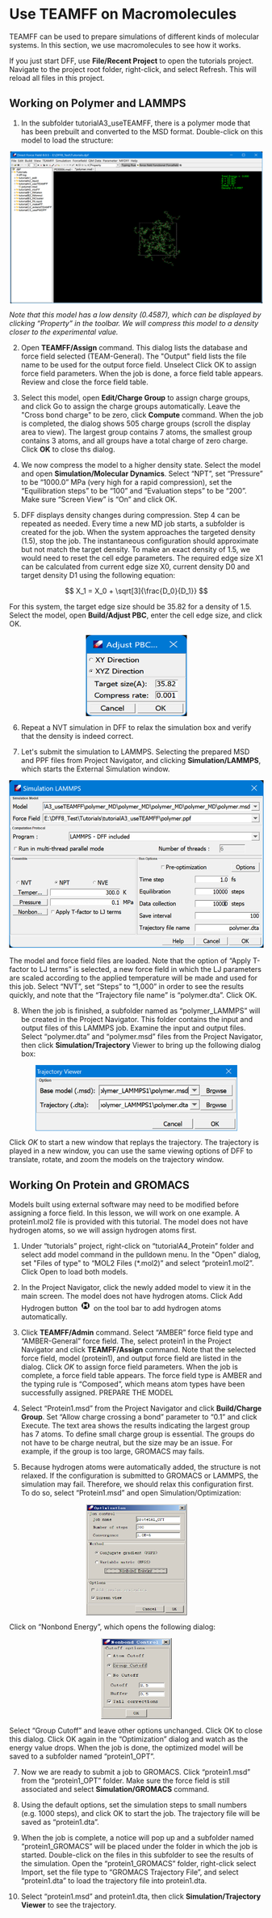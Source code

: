 # Use TEAMFF on Macromolecules

TEAMFF can be used to prepare simulations of different kinds of molecular systems. In this section, we use macromolecules to see how it works.

If you just start DFF, use **File/Recent Project** to open the tutorials project. Navigate to the project root folder, right-click, and select Refresh. This will reload all files in this project.

## Working on Polymer and LAMMPS

1. In the subfolder tutorialA3_useTEAMFF, there is a polymer mode that has been prebuilt and converted to the MSD format. Double-click on this model to load the structure:

<img src="./image-1.png" 
    alt="polymer box" 
    width="500" height="300"
    style="display: block; margin: 0 auto" />

*Note that this model has a low density (0.4587), which can be displayed by clicking “Property” in the toolbar. We will compress this model to a density closer to the experimental value.*


2. Open **TEAMFF/Assign** command. This dialog lists the database and force field selected (TEAM-General). The "Output" field lists the file name to be used for the output force field. Unselect Click OK to assign force field parameters. When the job is done, a force field table appears. Review and close the force field table.

3. Select this model, open **Edit/Charge Group** to assign charge groups, and click Go to assign the charge groups automatically. Leave the "Cross bond charge" to be zero, click **Compute** command. When the job is completed, the dialog shows 505 charge groups (scroll the display area to view). The largest group contains 7 atoms, the smallest group contains 3 atoms, and all groups have a total charge of zero charge. Click **OK** to close ths dialog.

4. We now compress the model to a higher density state. Select the model and open **Simulation/Molecular Dynamics**. Select “NPT”, set “Pressure” to be “1000.0” MPa (very high for a rapid compression), set the “Equilibration steps” to be “100” and “Evaluation steps” to be “200”. Make sure “Screen View” is “On” and click OK.

5. DFF displays density changes during compression. Step 4 can be repeated as needed. Every time a new MD job starts, a subfolder is created for the job. When the system approaches the targeted density (1.5), stop the job. The instantaneous configuration should approximate but not match the target density. To make an exact density of 1.5, we would need to reset the cell edge parameters. The required edge size X1 can be calculated from current edge size X0, current density D0 and target density D1 using the following equation:

$$
X_1 = X_0 + \sqrt[3]{\frac{D_0}{D_1}}
$$

For this system, the target edge size should be 35.82 for a density of 1.5. Select the model, open **Build/Adjust PBC**, enter the cell edge size, and click OK. 

<img src="./image-3.png" 
    alt="adjust PBC" 
    width="200" height="160"
    style="display: block; margin: 0 auto" />

6. Repeat a NVT simulation in DFF to relax the simulation box and verify that the density is indeed correct.

7. Let's submit the simulation to LAMMPS. Selecting the prepared MSD and PPF files from Project Navigator, and clicking **Simulation/LAMMPS**, which starts the External Simulation window. 

![alt text](image-4.png)

The model and force field files are loaded. Note that the option of “Apply T-factor to LJ terms” is selected, a new force field in which the LJ parameters are scaled according to the applied temperature will be made and used for this job. Select “NVT”, set “Steps” to “1,000” in order to see the results quickly, and note that the “Trajectory file name” is “polymer.dta”. Click OK.

8. When the job is finished, a subfolder named as “polymer_LAMMPS” will be created in the Project Navigator. This folder contains the input and output files of this LAMMPS job. Examine the input and output files. Select “polymer.dta” and “polymer.msd” files from the Project Navigator, then click **Simulation/Trajectory** Viewer to bring up the following dialog box:

<img src="./image-5.png" 
    alt="Trajectory view" 
    width="400" height="130"
    style="display: block; margin: 0 auto" />

Click *OK* to start a new window that replays the trajectory. The trajectory is played in a new window, you can use the same viewing options of DFF to translate, rotate, and zoom the models on the trajectory window.

## Working On Protein and GROMACS

Models built using external software may need to be modified before assigning a force field. In this lesson, we will work on one example. A protein1.mol2 file is provided with this tutorial. The model does not have hydrogen atoms, so we will assign hydrogen atoms first.

1. Under “tutorials” project, right-click on “tutorialA4_Protein” folder and select add model command in the pulldown menu. In the "Open" dialog, set "Files of type" to “MOL2 Files (*.mol2)” and select “protein1.mol2”. Click Open to load both models. 

2. In the Project Navigator, click the newly added model to view it in the main screen. The model does not have hydrogen atoms. Click Add Hydrogen button ![alt text](image.png) on the tool bar to add hydrogen atoms automatically.

3. Click **TEAMFF/Admin** command. Select “AMBER” force field type and “AMBER-General” force field. The, select protein1 in the Project Navigator and click **TEAMFF/Assign** command. Note that the selected force field, model (protein1), and output force field are listed in the dialog. Click *OK* to assign force field parameters. When the job is complete, a force field table appears. The force field type is AMBER and the typing rule is “Composed”, which means atom types have been successfully assigned.
PREPARE THE MODEL

5. Select “Protein1.msd” from the Project Navigator and click **Build/Charge Group**. Set “Allow charge crossing a bond” parameter to “0.1” and click Execute. The text area shows the results indicating the largest group has 7 atoms.
To define small charge group is essential. The groups do not have to be charge neutral, but the size may be an issue. For example, if the group is too large, GROMACS may fails. 

6. Because hydrogen atoms were automatically added, the structure is not relaxed. If the configuration is submitted to GROMACS or LAMMPS, the simulation may fail. Therefore, we should relax this configuration first. To do so, select “Protein1.msd” and open Simulation/Optimization:

<img src="image-6.png" 
    alt="alt text" 
    width="200" height="220"
    style="display: block; margin: 0 auto" />

Click on “Nonbond Energy”, which opens the following dialog:

<img src="image-7.png" 
    alt="alt text" 
    width="140" height="160"
    style="display: block; margin: 0 auto" />

Select “Group Cutoff” and leave other options unchanged. Click OK to close this dialog. Click OK again in the “Optimization” dialog and watch as the energy value drops. When the job is done, the optimized model will be saved to a subfolder named “protein1_OPT”.

7. Now we are ready to submit a job to GROMACS. Click “protein1.msd” from the “protein1_OPT” folder. Make sure the force field is still associated and select **Simulation/GROMACS** command.

8. Using the default options, set the simulation steps to small numbers (e.g. 1000 steps), and click OK to start the job. The trajectory file will be saved as “protein1.dta”.

9. When the job is complete, a notice will pop up and a subfolder named “protein1_GROMACS” will be placed under the folder in which the job is started. Double-click on the files in this subfolder to see the results of the simulation. Open the “protein1_GROMACS” folder, right-click select Import, set the file type to “GROMACS Trajectory File”, and select “protein1.dta” to load the trajectory file into protein1.dta.

10. Select “protein1.msd” and protein1.dta, then click **Simulation/Trajectory Viewer** to see the trajectory. 


